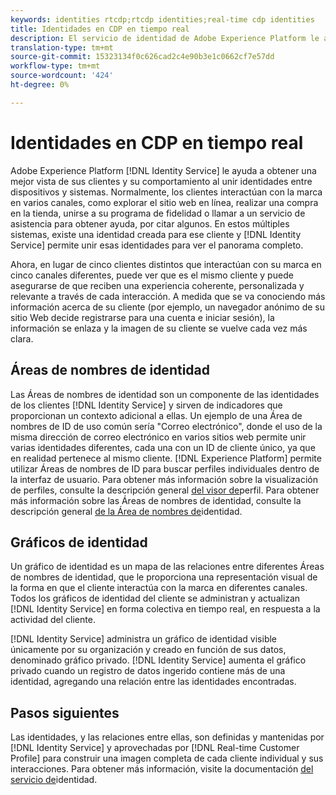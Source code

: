 ```yaml
---
keywords: identities rtcdp;rtcdp identities;real-time cdp identities
title: Identidades en CDP en tiempo real
description: El servicio de identidad de Adobe Experience Platform le ayuda a obtener una mejor vista de sus clientes y su comportamiento al unir identidades entre dispositivos y sistemas.
translation-type: tm+mt
source-git-commit: 15323134f0c626cad2c4e90b3e1c0662cf7e57dd
workflow-type: tm+mt
source-wordcount: '424'
ht-degree: 0%

---
```



# Identidades en CDP en tiempo real

Adobe Experience Platform [!DNL Identity Service] le ayuda a obtener una mejor vista de sus clientes y su comportamiento al unir identidades entre dispositivos y sistemas. Normalmente, los clientes interactúan con la marca en varios canales, como explorar el sitio web en línea, realizar una compra en la tienda, unirse a su programa de fidelidad o llamar a un servicio de asistencia para obtener ayuda, por citar algunos. En estos múltiples sistemas, existe una identidad creada para ese cliente y [!DNL Identity Service] permite unir esas identidades para ver el panorama completo.

Ahora, en lugar de cinco clientes distintos que interactúan con su marca en cinco canales diferentes, puede ver que es el mismo cliente y puede asegurarse de que reciben una experiencia coherente, personalizada y relevante a través de cada interacción. A medida que se va conociendo más información acerca de su cliente (por ejemplo, un navegador anónimo de su sitio Web decide registrarse para una cuenta e iniciar sesión), la información se enlaza y la imagen de su cliente se vuelve cada vez más clara.

## Áreas de nombres de identidad

Las Áreas de nombres de identidad son un componente de las identidades de los clientes [!DNL Identity Service] y sirven de indicadores que proporcionan un contexto adicional a ellas. Un ejemplo de una Área de nombres de ID de uso común sería &quot;Correo electrónico&quot;, donde el uso de la misma dirección de correo electrónico en varios sitios web permite unir varias identidades diferentes, cada una con un ID de cliente único, ya que en realidad pertenece al mismo cliente. [!DNL Experience Platform] permite utilizar Áreas de nombres de ID para buscar perfiles individuales dentro de la interfaz de usuario. Para obtener más información sobre la visualización de perfiles, consulte la descripción general [del visor de](/help/rtcdp/profile/profile-viewer.md)perfil. Para obtener más información sobre las Áreas de nombres de identidad, consulte la descripción general [de la Área de nombres de](../../identity-service/namespaces.md)identidad.

## Gráficos de identidad

Un gráfico de identidad es un mapa de las relaciones entre diferentes Áreas de nombres de identidad, que le proporciona una representación visual de la forma en que el cliente interactúa con la marca en diferentes canales. Todos los gráficos de identidad del cliente se administran y actualizan [!DNL Identity Service] en forma colectiva en tiempo real, en respuesta a la actividad del cliente.

[!DNL Identity Service] administra un gráfico de identidad visible únicamente por su organización y creado en función de sus datos, denominado gráfico privado. [!DNL Identity Service] aumenta el gráfico privado cuando un registro de datos ingerido contiene más de una identidad, agregando una relación entre las identidades encontradas.

## Pasos siguientes

Las identidades, y las relaciones entre ellas, son definidas y mantenidas por [!DNL Identity Service] y aprovechadas por [!DNL Real-time Customer Profile] para construir una imagen completa de cada cliente individual y sus interacciones. Para obtener más información, visite la documentación [del servicio de](../../identity-service/home.md)identidad.
